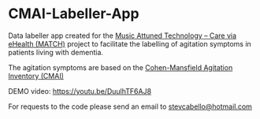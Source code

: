 # CMAI-Labeller-App

Data labeller app created for the [Music Attuned Technology – Care via eHealth (MATCH)](https://www.musicattunedcare.com/) project to facilitate the labelling of agitation symptoms in patients living with dementia.

The agitation symptoms are based on the [Cohen-Mansfield Agitation Inventory (CMAI)](https://dementiaresearch.org.au/wp-content/uploads/2016/06/CMAI_Scale.pdf)


DEMO video: https://youtu.be/DuulhTF6AJ8

For requests to the code please send an email to stevcabello@hotmail.com
